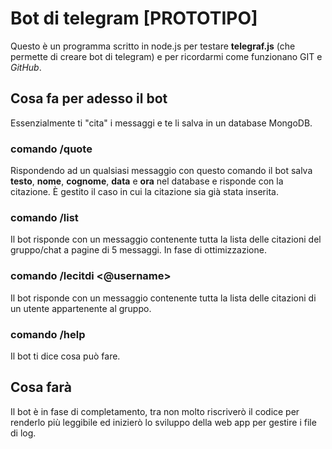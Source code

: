 # Bot di telegram [PROTOTIPO]

Questo è un programma scritto in node.js per testare **telegraf.js** (che permette di creare 
bot di telegram) e per ricordarmi come funzionano GIT e *GitHub*.  

## Cosa fa per adesso il bot

Essenzialmente ti "cita" i messaggi e te li salva in un database MongoDB.

### comando /quote

Rispondendo ad un qualsiasi messaggio con questo comando
il bot salva **testo**, **nome**, **cognome**, **data** e **ora** nel database e
risponde con la citazione. È gestito il caso in cui la citazione sia già stata inserita.

### comando /list

Il bot risponde con un messaggio contenente tutta la lista delle citazioni
del gruppo/chat a pagine di 5 messaggi. In fase di ottimizzazione.

### comando /lecitdi <@username>

Il bot risponde con un messaggio contenente tutta la lista delle citazioni
di un utente appartenente al gruppo.

### comando /help

Il bot ti dice cosa può fare.

## Cosa farà

Il bot è in fase di completamento, tra non molto riscriverò
il codice per renderlo più leggibile ed inizierò lo sviluppo della web app per gestire
i file di log.
